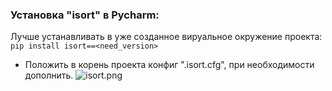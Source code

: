 ### Установка "isort" в Pycharm:
Лучше устанавливать в уже созданное вируальное окружение проекта:
```pip install isort==<need_version>``` 

- Положить в корень проекта конфиг ".isort.cfg", при необходимости дополнить.
![isort.png](img%2Fisort.png)